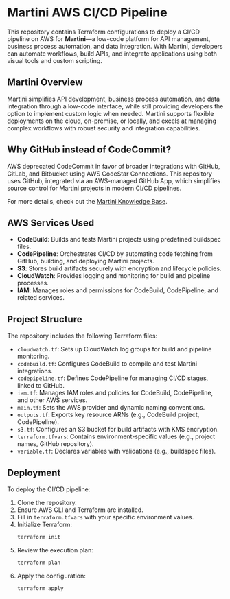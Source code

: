 
# Martini AWS CI/CD Pipeline

This repository contains Terraform configurations to deploy a CI/CD pipeline on AWS for **Martini**—a low-code platform for API management, business process automation, and data integration. With Martini, developers can automate workflows, build APIs, and integrate applications using both visual tools and custom scripting.

## Martini Overview

Martini simplifies API development, business process automation, and data integration through a low-code interface, while still providing developers the option to implement custom logic when needed. Martini supports flexible deployments on the cloud, on-premise, or locally, and excels at managing complex workflows with robust security and integration capabilities.

## Why GitHub instead of CodeCommit?

AWS deprecated CodeCommit in favor of broader integrations with GitHub, GitLab, and Bitbucket using AWS CodeStar Connections. This repository uses GitHub, integrated via an AWS-managed GitHub App, which simplifies source control for Martini projects in modern CI/CD pipelines.

For more details, check out the [Martini Knowledge Base](https://support.lonti.com/martini).
## AWS Services Used

- **CodeBuild**: Builds and tests Martini projects using predefined buildspec files.
- **CodePipeline**: Orchestrates CI/CD by automating code fetching from GitHub, building, and deploying Martini projects.
- **S3**: Stores build artifacts securely with encryption and lifecycle policies.
- **CloudWatch**: Provides logging and monitoring for build and pipeline processes.
- **IAM**: Manages roles and permissions for CodeBuild, CodePipeline, and related services.

## Project Structure

The repository includes the following Terraform files:

- `cloudwatch.tf`: Sets up CloudWatch log groups for build and pipeline monitoring.
- `codebuild.tf`: Configures CodeBuild to compile and test Martini integrations.
- `codepipeline.tf`: Defines CodePipeline for managing CI/CD stages, linked to GitHub.
- `iam.tf`: Manages IAM roles and policies for CodeBuild, CodePipeline, and other AWS services.
- `main.tf`: Sets the AWS provider and dynamic naming conventions.
- `outputs.tf`: Exports key resource ARNs (e.g., CodeBuild project, CodePipeline).
- `s3.tf`: Configures an S3 bucket for build artifacts with KMS encryption.
- `terraform.tfvars`: Contains environment-specific values (e.g., project names, GitHub repository).
- `variable.tf`: Declares variables with validations (e.g., buildspec files).

## Deployment

To deploy the CI/CD pipeline:

1. Clone the repository.
2. Ensure AWS CLI and Terraform are installed.
3. Fill in `terraform.tfvars` with your specific environment values.
4. Initialize Terraform:
   ```bash
   terraform init
   ```
5. Review the execution plan:
   ```bash
   terraform plan
   ```
6. Apply the configuration:
   ```bash
   terraform apply
   ```


